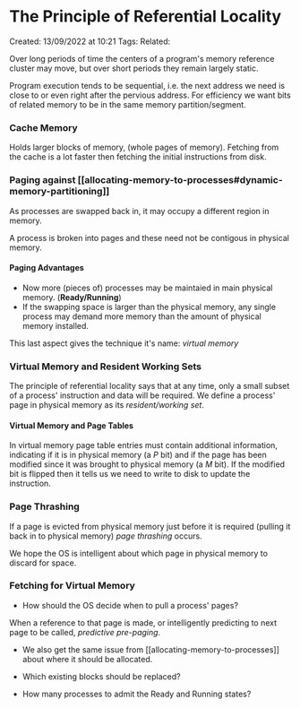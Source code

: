 # The Principle of Referential Locality
Created: 13/09/2022 at 10:21
Tags: 
Related:

Over long periods of time the centers of a program's memory reference cluster may move, but over short periods they remain largely static.

Program execution tends to be sequential, i.e. the next address we need is close to or even right after the pervious address.
For efficiency we want bits of related memory to be in the same memory partition/segment.

### Cache Memory
Holds larger blocks of memory, (whole pages of memory). Fetching from the cache is a lot faster then fetching the initial instructions from disk.

### Paging against [[allocating-memory-to-processes#dynamic-memory-partitioning]] 
As processes are swapped back in, it may occupy a different region in memory.

A process is broken into pages and these need not be contigous in physical memory.

#### Paging Advantages
- Now more (pieces of) processes may be maintaied in main physical memory. (**Ready/Running**)
- If the swapping space is larger than the physical memory, any single process may demand more memory than the amount of physical memory installed.

This last aspect gives the technique it's name: *virtual memory*

### Virtual Memory and Resident Working Sets
The principle of referential locality says that at any time, only a small subset of a process' instruction and data will be required.
We define a process' page in physical memory as its *resident/working set*.

#### Virtual Memory and Page Tables
In virtual memory page table entries must contain additional information, indicating if it is in physical memory (a *P* bit) and if the page has been modified since it was brought to physical memory (a *M* bit).
If the modified bit is flipped then it tells us we need to write to disk to update the instruction.

### Page Thrashing
If a page is evicted from physical memory just before it is required (pulling it back in to physical memory) *page thrashing* occurs.

We hope the OS is intelligent about which page in physical memory to discard for space.

### Fetching for Virtual Memory
- How should the OS decide when to pull a process' pages?

When a reference to that page is made, or intelligently predicting to next page to be called, *predictive pre-paging*.

- We also get the same issue from [[allocating-memory-to-processes]] about where it should be allocated.

- Which existing blocks should be replaced?

- How many processes to admit the Ready and Running states?
